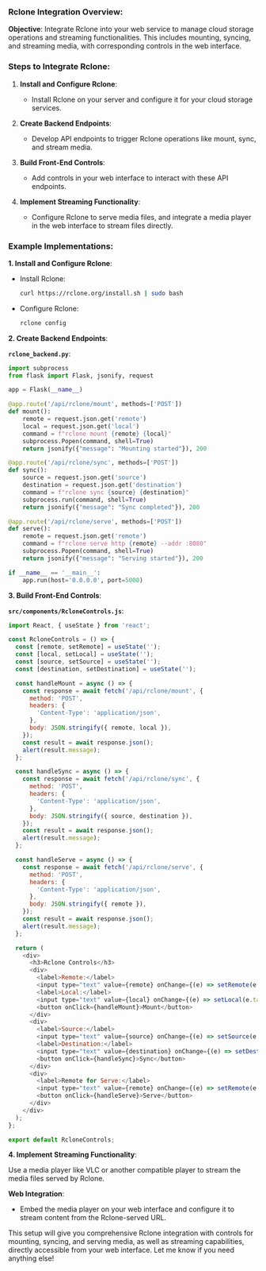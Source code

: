### Rclone Integration Overview:

**Objective**: Integrate Rclone into your web service to manage cloud storage operations and streaming functionalities. This includes mounting, syncing, and streaming media, with corresponding controls in the web interface.

### Steps to Integrate Rclone:

1. **Install and Configure Rclone**:
   - Install Rclone on your server and configure it for your cloud storage services.

2. **Create Backend Endpoints**:
   - Develop API endpoints to trigger Rclone operations like mount, sync, and stream media.

3. **Build Front-End Controls**:
   - Add controls in your web interface to interact with these API endpoints.

4. **Implement Streaming Functionality**:
   - Configure Rclone to serve media files, and integrate a media player in the web interface to stream files directly.

### Example Implementations:

**1. Install and Configure Rclone**:
- Install Rclone:
  ```bash
  curl https://rclone.org/install.sh | sudo bash
  ```
- Configure Rclone:
  ```bash
  rclone config
  ```

**2. Create Backend Endpoints**:

**`rclone_backend.py`**:
```python
import subprocess
from flask import Flask, jsonify, request

app = Flask(__name__)

@app.route('/api/rclone/mount', methods=['POST'])
def mount():
    remote = request.json.get('remote')
    local = request.json.get('local')
    command = f"rclone mount {remote} {local}"
    subprocess.Popen(command, shell=True)
    return jsonify({"message": "Mounting started"}), 200

@app.route('/api/rclone/sync', methods=['POST'])
def sync():
    source = request.json.get('source')
    destination = request.json.get('destination')
    command = f"rclone sync {source} {destination}"
    subprocess.run(command, shell=True)
    return jsonify({"message": "Sync completed"}), 200

@app.route('/api/rclone/serve', methods=['POST'])
def serve():
    remote = request.json.get('remote')
    command = f"rclone serve http {remote} --addr :8080"
    subprocess.Popen(command, shell=True)
    return jsonify({"message": "Serving started"}), 200

if __name__ == '__main__':
    app.run(host='0.0.0.0', port=5000)
```

**3. Build Front-End Controls**:

**`src/components/RcloneControls.js`**:
```javascript
import React, { useState } from 'react';

const RcloneControls = () => {
  const [remote, setRemote] = useState('');
  const [local, setLocal] = useState('');
  const [source, setSource] = useState('');
  const [destination, setDestination] = useState('');

  const handleMount = async () => {
    const response = await fetch('/api/rclone/mount', {
      method: 'POST',
      headers: {
        'Content-Type': 'application/json',
      },
      body: JSON.stringify({ remote, local }),
    });
    const result = await response.json();
    alert(result.message);
  };

  const handleSync = async () => {
    const response = await fetch('/api/rclone/sync', {
      method: 'POST',
      headers: {
        'Content-Type': 'application/json',
      },
      body: JSON.stringify({ source, destination }),
    });
    const result = await response.json();
    alert(result.message);
  };

  const handleServe = async () => {
    const response = await fetch('/api/rclone/serve', {
      method: 'POST',
      headers: {
        'Content-Type': 'application/json',
      },
      body: JSON.stringify({ remote }),
    });
    const result = await response.json();
    alert(result.message);
  };

  return (
    <div>
      <h3>Rclone Controls</h3>
      <div>
        <label>Remote:</label>
        <input type="text" value={remote} onChange={(e) => setRemote(e.target.value)} />
        <label>Local:</label>
        <input type="text" value={local} onChange={(e) => setLocal(e.target.value)} />
        <button onClick={handleMount}>Mount</button>
      </div>
      <div>
        <label>Source:</label>
        <input type="text" value={source} onChange={(e) => setSource(e.target.value)} />
        <label>Destination:</label>
        <input type="text" value={destination} onChange={(e) => setDestination(e.target.value)} />
        <button onClick={handleSync}>Sync</button>
      </div>
      <div>
        <label>Remote for Serve:</label>
        <input type="text" value={remote} onChange={(e) => setRemote(e.target.value)} />
        <button onClick={handleServe}>Serve</button>
      </div>
    </div>
  );
};

export default RcloneControls;
```

**4. Implement Streaming Functionality**:

Use a media player like VLC or another compatible player to stream the media files served by Rclone.

**Web Integration**:
- Embed the media player on your web interface and configure it to stream content from the Rclone-served URL.

This setup will give you comprehensive Rclone integration with controls for mounting, syncing, and serving media, as well as streaming capabilities, directly accessible from your web interface. Let me know if you need anything else!

